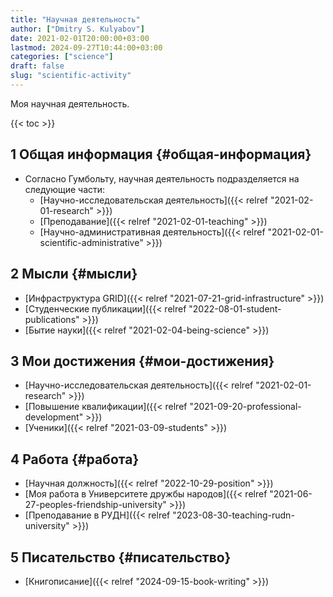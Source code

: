 ```yaml
---
title: "Научная деятельность"
author: ["Dmitry S. Kulyabov"]
date: 2021-02-01T20:00:00+03:00
lastmod: 2024-09-27T10:44:00+03:00
categories: ["science"]
draft: false
slug: "scientific-activity"
---
```


Моя научная деятельность.

<!--more-->

{{< toc >}}


## <span class="section-num">1</span> Общая информация {#общая-информация}

-   Согласно Гумбольту, научная деятельность подразделяется на следующие части:
    -   [Научно-исследовательская деятельность]({{< relref "2021-02-01-research" >}})
    -   [Преподавание]({{< relref "2021-02-01-teaching" >}})
    -   [Научно-административная деятельность]({{< relref "2021-02-01-scientific-administrative" >}})


## <span class="section-num">2</span> Мысли {#мысли}

-   [Инфраструктура GRID]({{< relref "2021-07-21-grid-infrastructure" >}})
-   [Студенческие публикации]({{< relref "2022-08-01-student-publications" >}})
-   [Бытие науки]({{< relref "2021-02-04-being-science" >}})


## <span class="section-num">3</span> Мои достижения {#мои-достижения}

-   [Научно-исследовательская деятельность]({{< relref "2021-02-01-research" >}})
-   [Повышение квалификации]({{< relref "2021-09-20-professional-development" >}})
-   [Ученики]({{< relref "2021-03-09-students" >}})


## <span class="section-num">4</span> Работа {#работа}

-   [Научная должность]({{< relref "2022-10-29-position" >}})
-   [Моя работа в Университете дружбы народов]({{< relref "2021-06-27-peoples-friendship-university" >}})
-   [Преподавание в РУДН]({{< relref "2023-08-30-teaching-rudn-university" >}})


## <span class="section-num">5</span> Писательство {#писательство}

-   [Книгописание]({{< relref "2024-09-15-book-writing" >}})
